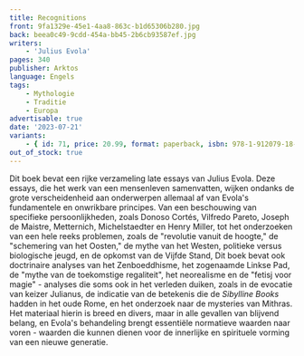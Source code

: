 ```yaml
---
title: Recognitions
front: 9fa1329e-45e1-4aa8-863c-b1d65306b280.jpg
back: beea0c49-9cdd-454a-bb45-2b6cb93587ef.jpg
writers:
    - 'Julius Evola'
pages: 340
publisher: Arktos
language: Engels
tags:
    - Mythologie
    - Traditie
    - Europa
advertisable: true
date: '2023-07-21'
variants:
    - { id: 71, price: 20.99, format: paperback, isbn: 978-1-912079-18-6, out_of_stock: true }
out_of_stock: true
---
```


Dit boek bevat een rijke verzameling late essays van Julius Evola. Deze essays, die het werk van een mensenleven samenvatten, wijken ondanks de grote verscheidenheid aan onderwerpen allemaal af van Evola's fundamentele en onwrikbare principes. Van een beschouwing van specifieke persoonlijkheden, zoals Donoso Cortés, Vilfredo Pareto, Joseph de Maistre, Metternich, Michelstaedter en Henry Miller, tot het onderzoeken van een hele reeks problemen, zoals de "revolutie vanuit de hoogte," de "schemering van het Oosten," de mythe van het Westen, politieke versus biologische jeugd, en de opkomst van de Vijfde Stand, Dit boek bevat ook doctrinaire analyses van het Zenboeddhisme, het zogenaamde Linkse Pad, de "mythe van de toekomstige regaliteit", het neorealisme en de "fetisj voor magie" - analyses die soms ook in het verleden duiken, zoals in de evocatie van keizer Julianus, de indicatie van de betekenis die de *Sibylline Books* hadden in het oude Rome, en het onderzoek naar de mysteries van Mithras. Het materiaal hierin is breed en divers, maar in alle gevallen van blijvend belang, en Evola's behandeling brengt essentiële normatieve waarden naar voren - waarden die kunnen dienen voor de innerlijke en spirituele vorming van een nieuwe generatie.
